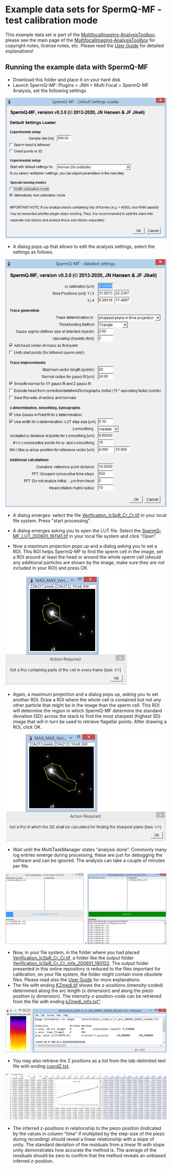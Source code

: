﻿# Example data sets for SpermQ-MF - test calibration mode
This example data set is part of the [MultifocalImaging-AnalysisToolbox](https://github.com/hansenjn/MultifocalImaging-AnalysisToolbox).  please see the main page of the [MultifocalImaging-AnalysisToolbox](https://github.com/hansenjn/MultifocalImaging-AnalysisToolbox) for copyright notes, license notes, etc. Please read the [User Guide](https://github.com/hansenjn/MultifocalImaging-AnalysisToolbox/tree/master/User%20Guide) for detailed explanations!

## Running the example data with SpermQ-MF
- Download this folder and place it on your hard disk
- Launch SpermQ-MF: Plugins > JNH > Multi Focal > SpermQ-MF Analysis, set the following settings

![](https://github.com/hansenjn/MultifocalImaging-AnalysisToolbox/blob/master/Example%20Data/Settings%20Images/SpermQ-MF_Verification_01.PNG?raw=true)

- A dialog pops up that allows to edit the analysis settings, select the settings as follows.

![](https://github.com/hansenjn/MultifocalImaging-AnalysisToolbox/blob/master/Example%20Data/Settings%20Images/SpermQ-MF_Verification_02.PNG?raw=true)

- A dialog emerges: select the file [Verification_IcSpR_Cr_Cr.tif](https://github.com/hansenjn/MultifocalImaging-AnalysisToolbox/blob/master/Example%20Data/SpermQ-MF/Verify%20LUT/Verification_IcSpR_Cr_Cr.tif) in your local file system. Press "start processing".
- A dialog emerges asking you to open the LUT file. Select the [SpermQ-MF_LUT_200601_161141.tif](https://github.com/hansenjn/MultifocalImaging-AnalysisToolbox/blob/master/Example%20Data/SpermQ-MF/Verify%20LUT/SpermQ-MF_LUT_200601_161141.tif) in your local file system and click “Open”.

- Now a maximum projection pops up and a dialog asking you to set a ROI. This ROI helps SpermQ-MF to find the sperm cell in the image, set a ROI around at least the head or around the whole sperm cell (should any additional particles are shown by the image, make sure they are not included in your ROI) and press OK.

![](https://github.com/hansenjn/MultifocalImaging-AnalysisToolbox/blob/master/Example%20Data/Settings%20Images/SpermQ-MF_Verification_03.PNG?raw=true)

- Again, a maximum projection and a dialog pops up, asking you to set another ROI. Draw a ROI where the whole cell is contained but not any other particle that might be in the image than the sperm cell. This ROI will determine the region in which SpermQ-MF determine the standard deviation (SD) across the stack to find the most sharpest (highest SD) image that will in turn be used to retrieve flagellar points. After drawing a ROI, click OK.

![](https://github.com/hansenjn/MultifocalImaging-AnalysisToolbox/blob/master/Example%20Data/Settings%20Images/SpermQ-MF_Verification_04.PNG?raw=true)

- Wait until the MultiTaskManager states “analysis done”. Commonly many log entries emerge during processing, these are just for debugging the software and can be ignored. The analysis can take a couple of minutes per file.

![](https://github.com/hansenjn/MultifocalImaging-AnalysisToolbox/blob/master/Example%20Data/Settings%20Images/SpermQ-MF_Verification_05.PNG?raw=true)

- Now, in your file system, in the folder where you had placed [Verification_IcSpR_Cr_Cr.tif](https://github.com/hansenjn/MultifocalImaging-AnalysisToolbox/blob/master/Example%20Data/SpermQ-MF/Verify%20LUT/Verification_IcSpR_Cr_Cr.tif), a folder like the output folder [Verification_IcSpR_Cr_Cr_mfa_200601_190152](https://github.com/hansenjn/MultifocalImaging-AnalysisToolbox/tree/master/Example%20Data/SpermQ-MF/Verify%20LUT/Verification_IcSpR_Cr_Cr_mfa_200601_190152). The output folder presented in this online repository is reduced to the files important for calibration, on your file system, the folder might contain more obsolete files. Please read also the [User Guide](https://github.com/hansenjn/MultifocalImaging-AnalysisToolbox/tree/master/User%20Guide) for more explanations.
- The file with ending [KZmedi.tif](https://github.com/hansenjn/MultifocalImaging-AnalysisToolbox/blob/master/Example%20Data/SpermQ-MF/Verify%20LUT/Verification_IcSpR_Cr_Cr_mfa_200601_190152/Verification_IcSpR_Cr_Cr_mfa_200601_190152_kZmedi.tif) shows the z-positions (intensity-coded) determined along the arc length (x dimension) and along the piezo position (y dimension). The intensity-z-position-code can be retrieved from the file with ending [kZmedi_info.txt”](https://github.com/hansenjn/MultifocalImaging-AnalysisToolbox/blob/master/Example%20Data/SpermQ-MF/Verify%20LUT/Verification_IcSpR_Cr_Cr_mfa_200601_190152/Verification_IcSpR_Cr_Cr_mfa_200601_190152_kZmedi_info.txt). 

![](https://github.com/hansenjn/MultifocalImaging-AnalysisToolbox/blob/master/Example%20Data/Settings%20Images/SpermQ-MF_Verification_06.PNG?raw=true)

- You may also retrieve the Z positions as a list from the tab-delimited text file with ending [coordZ.txt](https://github.com/hansenjn/MultifocalImaging-AnalysisToolbox/blob/master/Example%20Data/SpermQ-MF/Verify%20LUT/Verification_IcSpR_Cr_Cr_mfa_200601_190152/Verification_IcSpR_Cr_Cr_mfa_200601_190152_coordZ.txt).

![](https://github.com/hansenjn/MultifocalImaging-AnalysisToolbox/blob/master/Example%20Data/Settings%20Images/SpermQ-MF_Verification_07.PNG?raw=true)

- The inferred z-positions in relationship to the piezo position (indicated by the values in column “time” if multiplied by the step-size of the piezo during recording) should reveal a linear relationship with a slope of unity. The standard deviation of the residuals from a linear fit with slope unity demonstrates how accurate the method is. The average of the residuals should be zero to confirm that the method reveals an unbiased inferred z-position.
